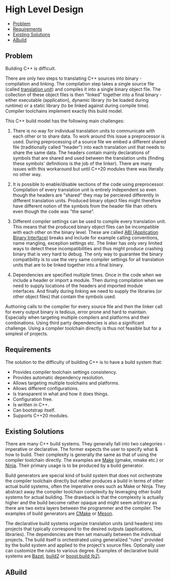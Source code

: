 # High Level Design

- [Problem](#problem)
- [Requirements](#requirements)
- [Existing Solutions](#excisting-solutions)
- [ABuild](#abuild)

## Problem

Building C++ is difficult.

There are only two steps to translating C++ sources into binary - compilation and linking. The compilation step takes a single source file (called [translation unit](https://en.wikipedia.org/wiki/Translation_unit_(programming))) and compiles it into a single binary object file. The collection of these object files is then "linked" together into a final binary - either executable (application), dynamic library (to be loaded during runtime) or a static library (to be linked against during compile time). Compiler toolchains implement exactly this build model.

This C++ build model has the following main challenges:

1. There is no way for individual translation units to communicate with each other or to share data. To work around this issue a preprocessor is used. During preprocessing of a source file we embed a different shared file (traditionally called "header") into each translation unit that needs to share the same data. The headers contain mainly declarations of symbols that are shared and used between the translation units (finding these symbols' definitions is the job of the linker). There are many issues with this workaround but until C++20 modules there was literally no other way.

2. It is possible to enable/disable sections of the code using preprocessor. Compilation of every translation unit is entirely independent so even though the headers are "shared" they may be percieved differently in different translation units. Produced binary object files might therefore have different notion of the symbols from the header file than others even though the code was "the same".

3. Different compiler settings can be used to compile every translation unit. This means that the produced binary object files can be incompatible with each other on the binary level. These are called [ABI (Application Binary Interface)](https://en.wikipedia.org/wiki/Application_binary_interface) breaks and include for example calling conventions, name mangling, exception settings etc. The linker has only very limited ways to detect these incompatibilities and thus might produce crashing binary that is very hard to debug. The only way to guarantee the binary compatibility is to use the very same compiler settings for all translation units that are to be linked together into a final binary.

4. Dependencies are specified multiple times. Once in the code when we include a header or import a module. Then during compilation when we need to supply locations of the headers and imported module interfaces. And finally during linking we need to supply the libraries (or other object files) that contain the symbols used.

 Authoring calls to the compiler for every source file and then the linker call for every output binary is tedious, error prone and hard to maintain. Especially when targeting multiple compilers and platforms and their combinations. Using third party dependencies is also a significant challenge. Using a compiler toolchain directly is thus not feasible but for a simplest of projects.

## Requirements

The solution to the difficulty of building C++ is to have a build system that:

- Provides compiler toolchain settings consistency.
- Provides automatic dependency resolution.
- Allows targeting multiple toolchains and platforms.
- Allows different configurations.
- Is transparent in what and how it does things.
- Configuration free.
- Is written in C++.
- Can bootstrap itself.
- Supports C++20 modules.

## Existing Solutions

There are many C++ build systems. They generally fall into two categories - imperative or declarative. The former expects the user to specify what & how to build. Their complexity is generally the same as that of using the compiler toolchain directly. The examples are [Make](https://en.wikipedia.org/wiki/Make_(software)) (gmake, nmake etc.) or [Ninja](https://en.wikipedia.org/wiki/Ninja_(build_system)). Their primary usage is to be produced by a build generator.

Build generators are special kind of build system that does not orchestrate the compiler toolchain directly but rather produces a build in terms of other actual build systems, often the imperative ones such as Make or Ninja. They abstract away the compiler toolchain complexity by leveraging other build systems for actual building. The drawback is that the complexity is actually higher and the build become rather opaque and might seem arbitrary as there are two extra layers between the programmer and the compiler. The examples of build generators are [CMake](https://en.wikipedia.org/wiki/CMake) or [Meson](https://en.wikipedia.org/wiki/Meson_(software)).

The declarative build systems organize translation units (and headers) into projects that typically correspond to the desired outputs (applications, libraries). The dependencies are then set manually between the individual projects. The build itself is orchestrated using generalized "rules" provided by the build system and applied to the project's source files. Optionally user can customize the rules to various degree. Examples of declarative build systems are [Bazel](https://en.wikipedia.org/wiki/Bazel_(software)), [build2](https://build2.org/) or [boost.build (b2)](https://boostorg.github.io/build/).

## ABuild


